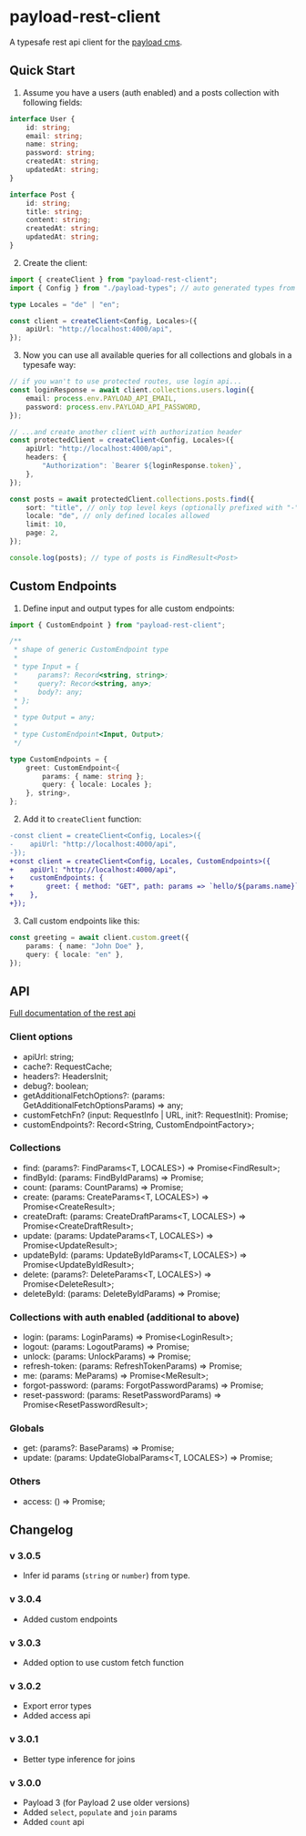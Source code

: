 # payload-rest-client

A typesafe rest api client for the [payload cms](https://payloadcms.com).

## Quick Start 

1. Assume you have a users (auth enabled) and a posts collection with following fields:

```ts
interface User {
    id: string;
    email: string;
    name: string;
    password: string;
    createdAt: string;
    updatedAt: string;
}

interface Post {
    id: string;
    title: string;
    content: string;
    createdAt: string;
    updatedAt: string;
}
```

2. Create the client:

```ts
import { createClient } from "payload-rest-client";
import { Config } from "./payload-types"; // auto generated types from payload

type Locales = "de" | "en";

const client = createClient<Config, Locales>({
    apiUrl: "http://localhost:4000/api",
});
```

3. Now you can use all available queries for all collections and globals in a typesafe way:

```ts
// if you wan't to use protected routes, use login api...
const loginResponse = await client.collections.users.login({
    email: process.env.PAYLOAD_API_EMAIL,
    password: process.env.PAYLOAD_API_PASSWORD,
});

// ...and create another client with authorization header
const protectedClient = createClient<Config, Locales>({
    apiUrl: "http://localhost:4000/api",
    headers: {
        "Authorization": `Bearer ${loginResponse.token}`,
    },
});

const posts = await protectedClient.collections.posts.find({
    sort: "title", // only top level keys (optionally prefixed with "-") of Post allowed
    locale: "de", // only defined locales allowed
    limit: 10,
    page: 2,
});

console.log(posts); // type of posts is FindResult<Post> 
```

## Custom Endpoints

1. Define input and output types for alle custom endpoints:

```ts
import { CustomEndpoint } from "payload-rest-client";

/**
 * shape of generic CustomEndpoint type
 *
 * type Input = {
 *     params?: Record<string, string>;
 *     query?: Record<string, any>;
 *     body?: any;
 * };
 *
 * type Output = any;
 *
 * type CustomEndpoint<Input, Output>;
 */

type CustomEndpoints = {
    greet: CustomEndpoint<{
        params: { name: string };
        query: { locale: Locales };
    }, string>,
};
```

2. Add it to `createClient` function:

```diff
-const client = createClient<Config, Locales>({
-    apiUrl: "http://localhost:4000/api",
-});
+const client = createClient<Config, Locales, CustomEndpoints>({
+    apiUrl: "http://localhost:4000/api",
+    customEndpoints: {
+        greet: { method: "GET", path: params => `hello/${params.name}` },
+    },
+});
```

3. Call custom endpoints like this:

```ts
const greeting = await client.custom.greet({
    params: { name: "John Doe" },
    query: { locale: "en" },
});
```

## API

[Full documentation of the rest api](https://payloadcms.com/docs/rest-api/overview)

### Client options

- apiUrl: string;
- cache?: RequestCache;
- headers?: HeadersInit;
- debug?: boolean;
- getAdditionalFetchOptions?: (params: GetAdditionalFetchOptionsParams) => any;
- customFetchFn? (input: RequestInfo | URL, init?: RequestInit): Promise<Response>;
- customEndpoints?: Record<String, CustomEndpointFactory>;

### Collections

- find: (params?: FindParams<T, LOCALES>) => Promise<FindResult<T>>;
- findById: (params: FindByIdParams<LOCALES>) => Promise<T>;
- count: (params: CountParams<T>) => Promise<CountResult>;
- create: (params: CreateParams<T, LOCALES>) => Promise<CreateResult<T>>;
- createDraft: (params: CreateDraftParams<T, LOCALES>) => Promise<CreateDraftResult<T>>;
- update: (params: UpdateParams<T, LOCALES>) => Promise<UpdateResult<T>>;
- updateById: (params: UpdateByIdParams<T, LOCALES>) => Promise<UpdateByIdResult<T>>;
- delete: (params?: DeleteParams<T, LOCALES>) => Promise<DeleteResult<T>>;
- deleteById: (params: DeleteByIdParams<LOCALES>) => Promise<T>;

### Collections with auth enabled (additional to above)

- login: (params: LoginParams) => Promise<LoginResult<T>>;
- logout: (params: LogoutParams) => Promise<LogoutResult>;
- unlock: (params: UnlockParams) => Promise<UnlockResult>;
- refresh-token: (params: RefreshTokenParams) => Promise<RefreshTokenResult>;
- me: (params: MeParams) => Promise<MeResult<T>>;
- forgot-password: (params: ForgotPasswordParams) => Promise<ForgotPasswordResult>;
- reset-password: (params: ResetPasswordParams) => Promise<ResetPasswordResult<T>>;

### Globals

- get: (params?: BaseParams<LOCALES>) => Promise<T>;
- update: (params: UpdateGlobalParams<T, LOCALES>) => Promise<T>;

### Others

- access: () => Promise<AccessResult>;

## Changelog

### v 3.0.5

- Infer id params (`string` or `number`) from type.

### v 3.0.4

- Added custom endpoints

### v 3.0.3

- Added option to use custom fetch function

### v 3.0.2

- Export error types
- Added access api

### v 3.0.1

- Better type inference for joins

### v 3.0.0

- Payload 3 (for Payload 2 use older versions)
- Added `select`, `populate` and `join` params
- Added `count` api

